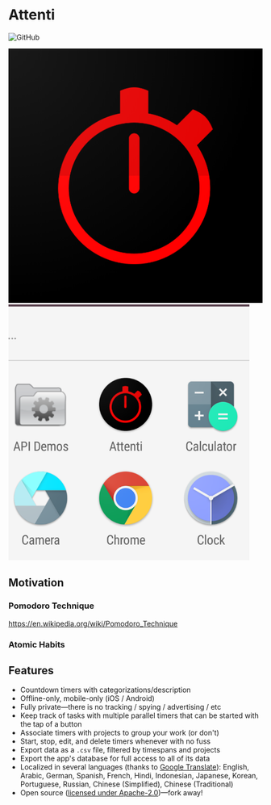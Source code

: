 # Attenti

  <img alt="GitHub" src="https://img.shields.io/github/license/hamaluik/timecop?style=flat-square">

![Attenti](icon.png 'logo')
![LaunchIcon](launch_icon.png 'icon')

## Motivation

### Pomodoro Technique

<https://en.wikipedia.org/wiki/Pomodoro_Technique>

### Atomic Habits

## Features

- Countdown timers with categorizations/description
- Offline-only, mobile-only (iOS / Android)
- Fully private—there is no tracking / spying / advertising / etc
- Keep track of tasks with multiple parallel timers that can be started with the tap of a button
- Associate timers with projects to group your work (or don't)
- Start, stop, edit, and delete timers whenever with no fuss
- Export data as a `.csv` file, filtered by timespans and projects
- Export the app's database for full access to all of its data
- Localized in several languages (thanks to [Google Translate](https://cloud.google.com/translate)): English, Arabic, German, Spanish, French, Hindi, Indonesian, Japanese, Korean, Portuguese, Russian, Chinese (Simplified), Chinese (Traditional)
- Open source ([licensed under Apache-2.0](LICENSE))—fork away!
